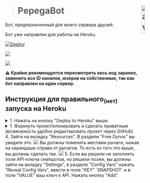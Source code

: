 > # PepegaBot <img align="right" src="https://cdn.discordapp.com/avatars/819263848955379813/bde3aa31d9ede5937b348afb6c0c4923.png?size=512" alt="avatar" title="pepegabot" width="15%">
Бот, предназначенный для моего сервера друзей.

Бот уже направлен для работы на Heroku.

[![Deploy](https://www.herokucdn.com/deploy/button.svg)](https://heroku.com/deploy)

<a href="https://discord.com/api/oauth2/authorize?client_id=819263848955379813&permissions=414501948480&scope=bot%20applications.commands"><img src="https://img.shields.io/static/v1?label=Invite%20Me&message=PepegaBot%235596&style=plastic&color=7289da&logo=discord&logoColor=7289da"></img></a>

<a href="https://discord.gg/RqnU6VB9cT"> <img src="https://discordapp.com/api/guilds/753669010318426323/widget.png?style=shield"></a>

**⚠️ Крайне рекомендуется пересмотреть весь код заранее, заменить все ID каналов, юзеров на собственные, так как бот направлен на один сервер.**

## Инструкция для правильного<sub>(нет)</sub> запуска на Heroku
<details>
  <summary>1. Нажать на кнопку "Deploy to Heroku" выше.</summary>
2. Заполнить все поля и нажать "Deploy App".

<strike>3. Третьего пункта не существует, Нео.</strike>
</details>
<details>
  <summary>1. Форкнуть проект/клонировать и сделать приватным (возможность удобно редактировать проект через GitHub)</summary>
  2. Создать новое приложение на <a href="https://dashboard.heroku.com/apps">панели Heroku</a>.
  
  <img src="https://cdn.discordapp.com/attachments/863356751897296896/904138057077379112/unknown.png"></img>

3. После создания приложения - зайти на вкладку "Deploy", нажать на "GitHub" в разделе "Deployment method", ввести название своего проекта и выбрать его. Он соберётся и будет привязан к репозиторию.
Если нажать на "Enable Automatic Deploys" в разделе "Automatic deploys" - при каждом редактировании проекта на GitHub - проект будет пересобираться на хостинге с изменениями. В ином случае нужно при редактировании проекта каждый раз заходить на хостинг и в конце страницы нажимать "Deploy Branch" для ручного пересобирания проекта на хостинге.

3.1. Также необходимо зайти во вкладку "Settings", в разделе "Config Vars" нажать "Reveal Config Vars", ввести в поле "KEY" `TOKEN` и в поле "VALUE" ваш токен бота. Нажать кнопку "Add".
</details>
4. Зайти на вкладку "Resources". В разделе "Free Dynos" вы увидите это.
 <img src="https://user-images.githubusercontent.com/69392185/139560685-adf02e7a-7842-4b51-9ce6-f9d572b11f48.png"></img>
 Вы должны поменять местами рычаги, нажав на карандаши справа от рычагов. То есть из того что выше, вы должны сделать так.
 <img src="https://user-images.githubusercontent.com/69392185/139560720-0532a151-5f06-4468-8999-b6069cde21b7.png"></img>
5. Если вы решили не заполнять поле API-ключа снапшотов, но решили позже, вы должны зайти на вкладку "Settings", в разделе "Config Vars" нажать "Reveal Config Vars", ввести в поле "KEY" `SNAPSHOT` и в поле "VALUE" ваш ключ к API. Нажать кнопку "Add".
